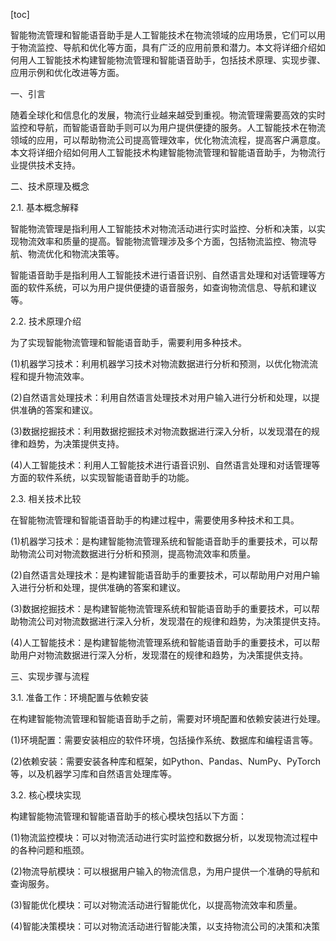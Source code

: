 
[toc]                    
                
                
智能物流管理和智能语音助手是人工智能技术在物流领域的应用场景，它们可以用于物流监控、导航和优化等方面，具有广泛的应用前景和潜力。本文将详细介绍如何用人工智能技术构建智能物流管理和智能语音助手，包括技术原理、实现步骤、应用示例和优化改进等方面。

一、引言

随着全球化和信息化的发展，物流行业越来越受到重视。物流管理需要高效的实时监控和导航，而智能语音助手则可以为用户提供便捷的服务。人工智能技术在物流领域的应用，可以帮助物流公司提高管理效率，优化物流流程，提高客户满意度。本文将详细介绍如何用人工智能技术构建智能物流管理和智能语音助手，为物流行业提供技术支持。

二、技术原理及概念

2.1. 基本概念解释

智能物流管理是指利用人工智能技术对物流活动进行实时监控、分析和决策，以实现物流效率和质量的提高。智能物流管理涉及多个方面，包括物流监控、物流导航、物流优化和物流决策等。

智能语音助手是指利用人工智能技术进行语音识别、自然语言处理和对话管理等方面的软件系统，可以为用户提供便捷的语音服务，如查询物流信息、导航和建议等。

2.2. 技术原理介绍

为了实现智能物流管理和智能语音助手，需要利用多种技术。

(1)机器学习技术：利用机器学习技术对物流数据进行分析和预测，以优化物流流程和提升物流效率。

(2)自然语言处理技术：利用自然语言处理技术对用户输入进行分析和处理，以提供准确的答案和建议。

(3)数据挖掘技术：利用数据挖掘技术对物流数据进行深入分析，以发现潜在的规律和趋势，为决策提供支持。

(4)人工智能技术：利用人工智能技术进行语音识别、自然语言处理和对话管理等方面的软件系统，以实现智能语音助手的功能。

2.3. 相关技术比较

在智能物流管理和智能语音助手的构建过程中，需要使用多种技术和工具。

(1)机器学习技术：是构建智能物流管理系统和智能语音助手的重要技术，可以帮助物流公司对物流数据进行分析和预测，提高物流效率和质量。

(2)自然语言处理技术：是构建智能语音助手的重要技术，可以帮助用户对用户输入进行分析和处理，提供准确的答案和建议。

(3)数据挖掘技术：是构建智能物流管理系统和智能语音助手的重要技术，可以帮助物流公司对物流数据进行深入分析，发现潜在的规律和趋势，为决策提供支持。

(4)人工智能技术：是构建智能物流管理系统和智能语音助手的重要技术，可以帮助用户对物流数据进行深入分析，发现潜在的规律和趋势，为决策提供支持。

三、实现步骤与流程

3.1. 准备工作：环境配置与依赖安装

在构建智能物流管理和智能语音助手之前，需要对环境配置和依赖安装进行处理。

(1)环境配置：需要安装相应的软件环境，包括操作系统、数据库和编程语言等。

(2)依赖安装：需要安装各种库和框架，如Python、Pandas、NumPy、PyTorch等，以及机器学习库和自然语言处理库等。

3.2. 核心模块实现

构建智能物流管理和智能语音助手的核心模块包括以下方面：

(1)物流监控模块：可以对物流活动进行实时监控和数据分析，以发现物流过程中的各种问题和瓶颈。

(2)物流导航模块：可以根据用户输入的物流信息，为用户提供一个准确的导航和查询服务。

(3)智能优化模块：可以对物流活动进行智能优化，以提高物流效率和质量。

(4)智能决策模块：可以对物流活动进行智能决策，以支持物流公司的决策和决策

